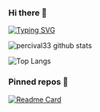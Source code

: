 ### Hi there 👋 
[![Typing SVG](https://readme-typing-svg.herokuapp.com?font=Lato&color=00CCCC&lines=Marcin+Jarczewski's+profile)](https://git.io/typing-svg)


![percival33 github stats](https://github-readme-stats.vercel.app/api?username=percival33&show_icons=true&hide_border=true&theme=blueberry&count_private=true)

![Top Langs](https://github-readme-stats.vercel.app/api/top-langs/?username=percival33&layout=compact&theme=blueberry&hide_border=true)

### Pinned repos :pushpin:
[![Readme Card](https://github-readme-stats.vercel.app/api/pin/?username=percival33&repo=double-trouble-hackathon&show_owner=true&show_icons=true)](https://github.com/Percival33/double-trouble-hackathon)
